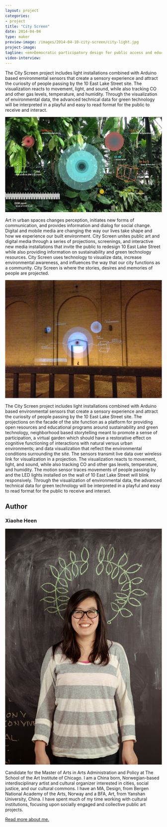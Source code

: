```yaml
---
layout: project
categories: 
- project
title: "City Screen"
date: 2014-04-04
type: maker
preview-image: /images/2014-04-10-city-screen/city-light.jpg
project-image:
tagline: <em>Democratic participatory design for public access and education for sustainability and green technology.</em>
video-interview: 
---
```


<p class="col-md-8 col-md-offset-2"> The City Screen project includes light installations combined with Arduino based environmental sensors that create a sensory experience and attract the curiosity of people passing by the 10 East Lake Street site. The visualization reacts to movement, light, and sound, while also tracking CO and other gas levels, temperature, and humidity. Through the visualization of environmental data, the advanced technical data for green technology will be interpreted in a playful and easy to read format for the public to receive and interact. </p>

<p class="col-md-10 col-md-offset-1"><img class="img-responsive img-thumbnail" src="/images/2014-04-10-city-screen/city-screen.jpg" alt="City Screen Diagram"/></p>

<p class="col-md-8 col-md-offset-2"> Art in urban spaces changes perception, initiates new forms of communication, and provides information and dialog for social change. Digital and mobile media are changing the way our lives take shape and how we experience our built environment. City Screen unites public art and digital media through a series of projections, screenings, and interactive new media installations that invite the public to redesign 10 East Lake Street while also providing information on sustainability and green technology resources. City Screen uses technology to visualize data, increase environmental awareness, and influences the way that our city functions as a community. City Screen is where the stories, desires and memories of people are projected.</p>

<p class="col-md-10 col-md-offset-1"><img class="img-responsive img-thumbnail" src="/images/2014-04-10-city-screen/city-projection.jpg" alt="Loops"/></p>

<p class="col-md-8 col-md-offset-2"> The City Screen project includes light installations combined with Arduino based environmental sensors that create a sensory experience and attract the curiosity of people passing by the 10 East Lake Street site. The projections on the facade of the site function as a platform for providing open resources and educational programs around sustainability and green technology, neighborhood based storytelling meant to promote a sense of participation, a virtual garden which should have a restorative effect on cognitive functioning of interactions with natural versus urban environments; and data visualization that reflect the environmental conditions surrounding the site. The sensors transmit live data over wireless link for visualization in a projection.  The visualization reacts to movement, light, and sound, while also tracking CO and other gas levels, temperature, and humidity. The motion sensor traces movements of people passing by and the LED lights installed on the wall of 10 East Lake Street will blink responsively. Through the visualization of environmental data, the advanced technical data for green technology will be interpreted in a playful and easy to read format for the public to receive and interact. </p>

<h2 class="col-md-10 col-md-offset-2">Author</h2>
	
<h3 class="col-md-10 col-md-offset-2">Xiaohe Heen</h3>

<p  class="col-md-2 pull-right"><img class="img-responsive img-rounded img-author" src="/images/2014-04-10-city-screen/xiaohe.jpg" alt="Xiaohe"/></p>

<p class="col-md-7 col-md-offset-2">
	Candidate for the Master of Arts in Arts Administration and Policy at The School of the Art Institute of Chicago. I am a China born, Norwegian-based interdisciplinary artist and cultural organizer interested in cities, social justice, and our cultural commons. I have an MA, Design, from Bergen National Academy of the Arts, Norway and a BFA, Art, from Yanshan University, China. I have spent much of my time working with cultural institutions, focusing upon socially engaged and collective public art projects. 
</p>

<p class="class-md-12 col-md-offset-7 icon-file-text">
	<a href='/docs/XH_saic.pdf' target="_blank">Read more about me.</a>
</p>



